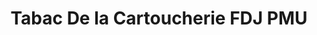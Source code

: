---
title: "Tabac De la Cartoucherie FDJ PMU"
url: /toulouse/tabac-de-la-cartoucherie-fdj-pmu/
shop: tabac
---
